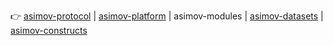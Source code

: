👉
[asimov-protocol](https://github.com/asimov-protocol)
|
[asimov-platform](https://github.com/asimov-platform)
|
asimov-modules
|
[asimov-datasets](https://github.com/asimov-datasets)
|
[asimov-constructs](https://github.com/asimov-constructs)
